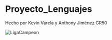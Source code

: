 # Proyecto_Lenguajes

Hecho por Kevin Varela y Anthony Jiménez GR50 


![LigaCampeon](https://pbs.twimg.com/media/Epu45YBW4AAfaNL?format=jpg&name=medium)
